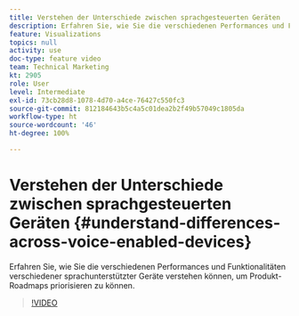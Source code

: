 ```yaml
---
title: Verstehen der Unterschiede zwischen sprachgesteuerten Geräten
description: Erfahren Sie, wie Sie die verschiedenen Performances und Funktionalitäten verschiedener sprachunterstützter Geräte verstehen können, um Produkt-Roadmaps priorisieren zu können.
feature: Visualizations
topics: null
activity: use
doc-type: feature video
team: Technical Marketing
kt: 2905
role: User
level: Intermediate
exl-id: 73cb28d8-1078-4d70-a4ce-76427c550fc3
source-git-commit: 812184643b5c4a5c01dea2b2f49b57049c1805da
workflow-type: ht
source-wordcount: '46'
ht-degree: 100%

---
```


# Verstehen der Unterschiede zwischen sprachgesteuerten Geräten {#understand-differences-across-voice-enabled-devices}

Erfahren Sie, wie Sie die verschiedenen Performances und Funktionalitäten verschiedener sprachunterstützter Geräte verstehen können, um Produkt-Roadmaps priorisieren zu können.

>[!VIDEO](https://video.tv.adobe.com/v/27225/?quality=12&learn=on)
